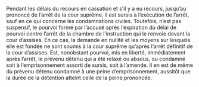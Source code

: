 Pendant les délais du recours en cassation et s’il y a eu recours, jusqu’au prononcé de l’arrêt de la cour suprême, il est sursis à l’exécution de l’arrêt, sauf en ce qui concerne les condamnations civiles.
Toutefois, n’est pas suspensif, le pourvoi formé par l’accusé après l’expiration du délai de pourvoi contre l’arrêt de la chambre de l’instruction qui le renvoie devant la cour d’assises. En ce cas, la demande en nullité et les moyens sur lesquels elle est fondée ne sont soumis à la cour suprême qu’après l’arrêt définitif de la cour d’assises.
Est, nonobstant pourvoi, mis en liberté, immédiatement après l’arrêt, le prévenu détenu qui a été relaxé ou absous, ou condamné soit à l’emprisonnement assorti de sursis, soit à l’amende.
Il en est de même du prévenu détenu condamné à une peine d’emprisonnement, aussitôt que la durée de la détention atteint celle de la peine prononcée.